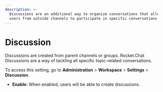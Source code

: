 ```yaml
---
description: >-
  Discussions are an additional way to organize conversations that allows invite
  users from outside channels to participate in specific conversations
---
```


# Discussion

Discussions are created from parent channels or groups. Rocket.Chat Discussions are a way of tackling all specific topic-related conversations.

To access this setting, go to **Administration** > **Workspace** > **Settings** > **Discussion**.

* **Enable**: When enabled, users will be able to create discussions.
